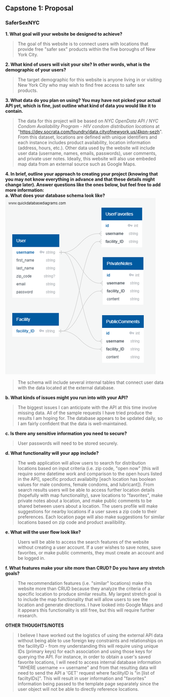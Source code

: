 ## Capstone 1: Proposal

### SaferSexNYC

**1. What goal will your website be designed to achieve?**

> The goal of this website is to connect users with locations that provide free "safer sex" products within the five boroughs of New York City.

**2. What kind of users will visit your site? In other words, what is the demographic of your users?**

> The target demographic for this website is anyone living in or visiting New York City who may wish to find free access to safer sex products.

**3. What data do you plan on using? You may have not picked your actual API yet, which is fine, just outline what kind of data you would like it to contain.**

> The data for this project will be based on _NYC OpenData API / NYC Condom Availability Program - HIV condom distribution locations_ at "https://dev.socrata.com/foundry/data.cityofnewyork.us/4kpn-sezh". From this dataset, locations are defined with unique identifiers and each instance includes product availability, location information (address, hours, etc.). Other data used by the website will include user data (username, names, emails, passwords), user comments, and private user notes. Ideally, this website will also use embeded map data from an external source such as Google Maps.

**4. In brief, outline your approach to creating your project (knowing that you may not know everything in advance and that these details might change later). Answer questions like the ones below, but feel free to add more information:**  
 **a. What does your database schema look like?**  
 ![database schema](<QuickDBD-export%20(5).png>)

> The schema will include several internal tables that connect user data with the data located at the external database.

**b. What kinds of issues might you run into with your API?**

> The biggest issues I can anticipate with the API at this time involve missing data. All of the sample requests I have tried produce the results I am hoping for. The database appears to be updated daily, so I am fairly confident that the data is well-maintained.

**c. Is there any sensitive information you need to secure?**

> User passwords will need to be stored securely.

**d. What functionality will your app include?**

> The web application will allow users to search for distribution locations based on input criteria (i.e. zip code, "open now" [this will require some datetime work and comparison to the open hours listed in the API], specific product availabilty [each location has boolean values for male condoms, female condoms, and lubricant]). From search results users will be able to access further location details (hopefully with map functionality), save locations to "favorites", make private notes about a location, and make public comments to be shared between users about a location. The users profile will make suggestions for nearby locations if a user saves a zip code to their preferences. Each location page will also make suggestions for similar locations based on zip code and product availibility.

**e. What will the user flow look like?**

> Users will be able to access the search features of the website without creating a user account. If a user wishes to save notes, save favorites, or make public comments, they must create an account and be logged in.

**f. What features make your site more than CRUD? Do you have any stretch goals?**

> The recommendation features (i.e. "similar" locations) make this website more than CRUD because they analyze the criteria of a specific location to produce similar results. My largest stretch goal is to include the map functionality that will allow users to see the location and generate directions. I have looked into Google Maps and it appears this functionality is still free, but this will require further research.

**OTHER THOUGHTS/NOTES**

> I believe I have worked out the logistics of using the external API data without being able to use foreign key constraints and relationships on the facilityID - from my understanding this will require using unique IDs (primary keys) for each association and using those keys for querying the API. For instance, in order to obtain a user's saved favorite locations, I will need to access internal database information "WHERE username == username" and from that resulting data will need to send the API a 'GET' request where facilityID is "in [list of faciltyIDs]". This will result in user information and "favorites" information being passed to the template page separately since the user object will not be able to directly reference locations.
